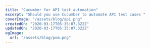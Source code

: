 ```yaml
---
title: "Cucumber for API test automation"
excerpt: "Should you use Cucumber to automate API test cases "
coverImage: "/assets/blog/api.png"
createdOn: "2020-03-17T05:35:07.322Z"
updatedOn: "2020-03-17T05:35:07.322Z"
ogImage:
  url: "/assets/blog/pom.png"
---
```

